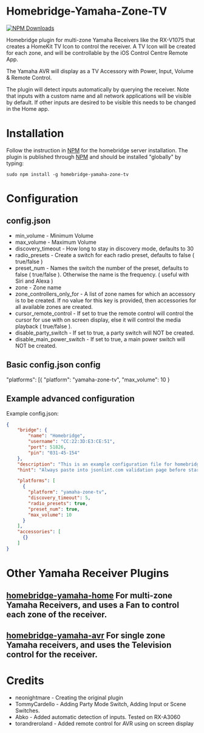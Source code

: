 # Homebridge-Yamaha-Zone-TV

[![NPM Downloads](https://img.shields.io/npm/dm/homebridge-yamaha-zone-tv.svg?style=flat)](https://npmjs.org/package/homebridge-yamaha-zone-tv)

Homebridge plugin for multi-zone Yamaha Receivers like the RX-V1075 that creates a HomeKit TV Icon to control the receiver.  A TV Icon will be created for each zone, and will be controllable by the iOS Control Centre Remote App.

The Yamaha AVR will display as a TV Accessory with Power, Input, Volume & Remote Control.

The plugin will detect inputs automatically by querying the receiver. Note that inputs with a custom name and all network applications will be visible by default. If other inputs are desired to be visible this needs to be changed in the Home app.

# Installation

Follow the instruction in [NPM](https://www.npmjs.com/package/homebridge) for the homebridge server installation. The plugin is published through [NPM](https://www.npmjs.com/package/homebridge-yamaha-zone-tv) and should be installed "globally" by typing:

    sudo npm install -g homebridge-yamaha-zone-tv

# Configuration

## config.json

-   min_volume - Minimum Volume
-   max_volume - Maximum Volume
-   discovery_timeout - How long to stay in discovery mode, defaults to 30
-   radio_presets - Create a switch for each radio preset, defaults to false ( true/false )
-   preset_num - Names the switch the number of the preset, defaults to false ( true/false ). Otherwise the name is the frequency. ( useful with Siri and Alexa )
-   zone - Zone name
-   zone_controllers_only_for - A list of zone names for which an accessory is to be created. If no value for this key is provided, then accessories for all available zones are created.
-   cursor_remote_control - If set to true the remote control will control the cursor for use with on screen display, else it will control the media playback ( true/false ).
- disable_party_switch - If set to true, a party switch will NOT be created.
- disable_main_power_switch - If set to true, a main power switch will NOT be created.

## Basic config.json config

"platforms": \[{
  "platform": "yamaha-zone-tv",
  "max_volume": 10
}

## Example advanced configuration

Example config.json:

```json
{
    "bridge": {
        "name": "Homebridge",
        "username": "CC:22:3D:E3:CE:51",
        "port": 51826,
        "pin": "031-45-154"
    },
    "description": "This is an example configuration file for homebridge plugin for yamaha AVR",
    "hint": "Always paste into jsonlint.com validation page before starting your homebridge, saves a lot of frustration",

    "platforms": [
      {
        "platform": "yamaha-zone-tv",
        "discovery_timeout": 5,
        "radio_presets": true,
        "preset_num": true,
        "max_volume": 10
      }
    ],
    "accessories": [
      {}
    ]
}
```

# Other Yamaha Receiver Plugins

## [homebridge-yamaha-home](https://github.com/NorthernMan54/homebridge-yamaha-home) For multi-zone Yamaha Receivers, and uses a Fan to control each zone of the receiver.

## [homebridge-yamaha-avr](https://github.com/ACDR/homebridge-yamaha-avr) For single zone Yamaha receivers, and uses the Television control for the receiver.



# Credits

-   neonightmare - Creating the original plugin
-   TommyCardello - Adding Party Mode Switch, Adding Input or Scene Switches.
-   Abko - Added automatic detection of inputs. Tested on RX-A3060
-   torandreroland - Added remote control for AVR using on screen display
